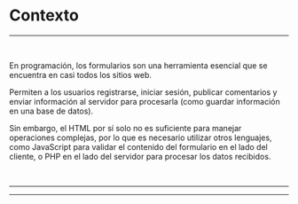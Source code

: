 # **Contexto**

---

<br>

En programación, los formularios son una herramienta esencial que se encuentra en casi todos los sitios web.

Permiten a los usuarios registrarse, iniciar sesión, publicar comentarios y enviar información al servidor para procesarla (como guardar información en una base de datos).

Sin embargo, el HTML por sí solo no es suficiente para manejar operaciones complejas, por lo que es necesario utilizar otros lenguajes, como JavaScript para validar el contenido del formulario en el lado del cliente, o PHP en el lado del servidor para procesar los datos recibidos.

<br>

---

---

